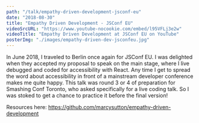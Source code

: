 ```yaml
---
path: "/talk/empathy-driven-development-jsconf-eu"
date: "2018-08-30"
title: "Empathy Driven Development - JSConf EU"
videoSrcURL: "https://www.youtube-nocookie.com/embed/l95VFLj3e2w"
videoTitle: "Empathy Driven Development at JSConf EU on YouTube"
posterImg: "./images/empathy-driven-dev-jsconfeu.jpg"
---
```


In June 2018, I traveled to Berlin once again for JSConf EU. I was delighted when they accepted my proposal to speak on the main stage, where I live debugged and coded for accessibility with React. Any time I get to spread the word about accessibility in front of a mainstream developer conference makes me quite happy. This talk was round 3 or 4 of preparation for Smashing Conf Toronto, who asked specifically for a live coding talk. So I was stoked to get a chance to practice it before the final version!

Resources here: <a href="https://github.com/marcysutton/empathy-driven-development">https://github.com/marcysutton/empathy-driven-development</a>
